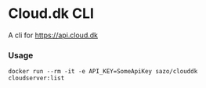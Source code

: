 # Cloud.dk CLI

A cli for https://api.cloud.dk

### Usage
```
docker run --rm -it -e API_KEY=SomeApiKey sazo/clouddk cloudserver:list
```
